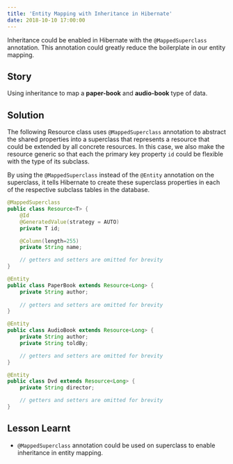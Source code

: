 ```yaml
---
title: 'Entity Mapping with Inheritance in Hibernate'
date: 2018-10-10 17:00:00
---
```

Inheritance could be enabled in Hibernate with the `@MappedSuperclass` annotation. This annotation could greatly reduce the boilerplate in our entity mapping.
<!-- Excerpt End -->

## Story

Using inheritance to map a **paper-book** and **audio-book** type of data.

## Solution

The following Resource class uses `@MappedSuperclass` annotation to abstract the shared properties into a superclass that represents a resource that could be extended by all concrete resources. In this case, we also make the resource generic so that each the primary key property `id` could be flexible with the type of its subclass.

By using the `@MappedSuperclass` instead of the `@Entity` annotation on the superclass, it tells Hibernate to create these superclass properties in each of the respective subclass tables in the database.

```java
@MappedSuperclass
public class Resource<T> {
    @Id
    @GeneratedValue(strategy = AUTO)
    private T id;

    @Column(length=255)
    private String name;

    // getters and setters are omitted for brevity
}

@Entity
public class PaperBook extends Resource<Long> {
    private String author;
        
    // getters and setters are omitted for brevity
}

@Entity
public class AudioBook extends Resource<Long> {
    private String author;
    private String toldBy;

    // getters and setters are omitted for brevity
}

@Entity
public class Dvd extends Resource<Long> {
    private String director;

    // getters and setters are omitted for brevity
}
```

## Lesson Learnt
- `@MappedSuperclass` annotation could be used on superclass to enable inheritance in entity mapping.